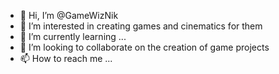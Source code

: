 - 👋 Hi, I’m @GameWizNik
- 👀 I’m interested in creating games and cinematics for them
- 🌱 I’m currently learning ...
- 💞️ I’m looking to collaborate on the creation of game projects
- 📫 How to reach me ...

<!---
GameWizNik/GameWizNik is a ✨ special ✨ repository because its `README.md` (this file) appears on your GitHub profile.
You can click the Preview link to take a look at your changes.
--->
